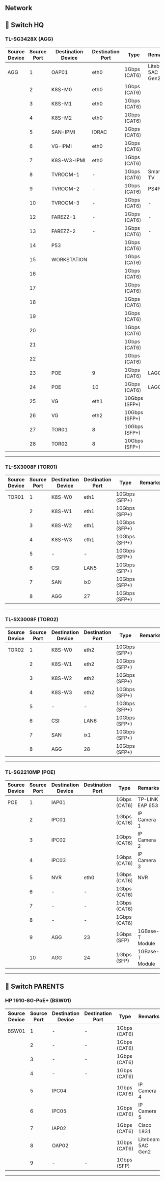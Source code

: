 ## Network 

## 🔧 Switch HQ

### TL-SG3428X (AGG)

| Source Device           | Source Port | Destination Device | Destination Port | Type            | Remarks              | VLAN    |
| ------------------------| ----------- | ------------------ | ---------------- | --------------- | -------------------- | ------- |
| AGG                     | 1           | OAP01              | eth0             | 1Gbps (CAT6)    | Litebeam 5AC Gen2    | All     |
|                         | 2           | K8S-M0             | eth0             | 1Gbps (CAT6)    |                      | K8S     |
|                         | 3           | K8S-M1             | eth0             | 1Gbps (CAT6)    |                      | K8S     |
|                         | 4           | K8S-M2             | eth0             | 1Gbps (CAT6)    |                      | K8S     |
|                         | 5           | SAN-IPMI           | IDRAC            | 1Gbps (CAT6)    |                      | MGMT    |
|                         | 6           | VG-IPMI            | eth0             | 1Gbps (CAT6)    |                      | MGMT    |
|                         | 7           | K8S-W3-IPMI        | eth0             | 1Gbps (CAT6)    |                      | MGMT    |
|                         | 8           | TVROOM-1           | -                | 1Gbps (CAT6)    | Smart TV             | IOT     |
|                         | 9           | TVROOM-2           | -                | 1Gbps (CAT6)    | PS4Pro               | IOT     |
|                         | 10          | TVROOM-3           | -                | 1Gbps (CAT6)    | -                    | IOT     |
|                         | 12          | FAREZZ-1           | -                | 1Gbps (CAT6)    | -                    | HOME    |
|                         | 13          | FAREZZ-2           | -                | 1Gbps (CAT6)    | -                    | HOME    |
|                         | 14          | P53                |                  | 1Gbps (CAT6)    |                      | MGMT    |
|                         | 15          | WORKSTATION        |                  | 1Gbps (CAT6)    |                      | MGMT    |
|                         | 16          |                    |                  | 1Gbps (CAT6)    |                      |         |
|                         | 17          |                    |                  | 1Gbps (CAT6)    |                      |         |
|                         | 18          |                    |                  | 1Gbps (CAT6)    |                      |         |
|                         | 19          |                    |                  | 1Gbps (CAT6)    |                      |         |
|                         | 20          |                    |                  | 1Gbps (CAT6)    |                      |         |
|                         | 21          |                    |                  | 1Gbps (CAT6)    |                      |         |
|                         | 22          |                    |                  | 1Gbps (CAT6)    |                      |         |
|                         | 23          | POE                | 9                | 1Gbps (CAT6)    | LAGG                 | All     |
|                         | 24          | POE                | 10               | 1Gbps (CAT6)    | LAGG                 | All     |
|                         | 25          | VG                 | eth1             | 10Gbps (SFP+)   |                      | All     |
|                         | 26          | VG                 | eth2             | 10Gbps (SFP+)   |                      | All     |
|                         | 27          | TOR01              | 8                | 10Gbps (SFP+)   |                      | All     |
|                         | 28          | TOR02              | 8                | 10Gbps (SFP+)   |                      | All     |
---

### TL-SX3008F (TOR01)
| Source Device           | Source Port | Destination Device | Destination Port | Type            | Remarks              | VLAN    |
| ------------------------| ----------- | ------------------ | ---------------- | --------------- | -------------------- | ------- |
| TOR01                   | 1           | K8S-W0             | eth1             | 10Gbps (SFP+)   |                      | K8S     |
|                         | 2           | K8S-W1             | eth1             | 10Gbps (SFP+)   |                      | K8S     |
|                         | 3           | K8S-W2             | eth1             | 10Gbps (SFP+)   |                      | K8S     |
|                         | 4           | K8S-W3             | eth1             | 10Gbps (SFP+)   |                      | K8S     |
|                         | 5           | -                  | -                | 10Gbps (SFP+)   |                      | -       |
|                         | 6           | CSI                | LAN5             | 10Gbps (SFP+)   |                      | INFRA   |
|                         | 7           | SAN                | ix0              | 10Gbps (SFP+)   |                      | INFRA   |
|                         | 8           | AGG                | 27               | 10Gbps (SFP+)   |                      | All     |
---

### TL-SX3008F (TOR02)
| Source Device           | Source Port | Destination Device | Destination Port | Type            | Remarks              | VLAN    |  
| ------------------------| ----------- | ------------------ | ---------------- | --------------- | -------------------- | ------- |
| TOR02                   | 1           | K8S-W0             | eth2             | 10Gbps (SFP+)   |                      | K8S     |
|                         | 2           | K8S-W1             | eth2             | 10Gbps (SFP+)   |                      | K8S     |
|                         | 3           | K8S-W2             | eth2             | 10Gbps (SFP+)   |                      | K8S     |
|                         | 4           | K8S-W3             | eth2             | 10Gbps (SFP+)   |                      | K8S     |
|                         | 5           | -                  | -                | 10Gbps (SFP+)   |                      | -       |
|                         | 6           | CSI                | LAN6             | 10Gbps (SFP+)   |                      | IOT     |
|                         | 7           | SAN                | ix1              | 10Gbps (SFP+)   |                      | IOT     |
|                         | 8           | AGG                | 28               | 10Gbps (SFP+)   |                      | All     |
---

### TL-SG2210MP (POE)
| Source Device           | Source Port | Destination Device | Destination Port | Type            | Remarks              | VLAN    |
| ------------------------| ----------- | ------------------ | ---------------- | --------------- | -------------------- | ------- |
| POE                     | 1           | IAP01              |                  | 1Gbps (CAT6)    | TP-LINK EAP 653      | All     |
|                         | 2           | IPC01              |                  | 1Gbps (CAT6)    | IP Camera 1          | CCTV    |
|                         | 3           | IPC02              |                  | 1Gbps (CAT6)    | IP Camera 2          | CCTV    |
|                         | 4           | IPC03              |                  | 1Gbps (CAT6)    | IP Camera 3          | CCTV    |
|                         | 5           | NVR                | eth0             | 1Gbps (CAT6)    | NVR                  | CCTV    |
|                         | 6           | -                  | -                | 1Gbps (CAT6)    |                      | -       |
|                         | 7           | -                  | -                | 1Gbps (CAT6)    |                      | -       |
|                         | 8           | -                  | -                | 1Gbps (CAT6)    |                      | -       |
|                         | 9           | AGG                | 23               | 1Gbps (SFP)     | 1GBase-T Module      | All     |
|                         | 10          | AGG                | 24               | 1Gbps (SFP)     | 1GBase-T Module      | All     |
---

## 🔧 Switch PARENTS

### HP 1910-8G-PoE+ (BSW01)
| Source Device           | Source Port | Destination Device | Destination Port | Type            | Remarks              | VLAN    |
| ------------------------| ----------- | ------------------ | ---------------- | --------------- | -------------------- | ------- |
| BSW01                   | 1           | -                  | -                | 1Gbps (CAT6)    |                      | -       |
|                         | 2           | -                  | -                | 1Gbps (CAT6)    |                      | -       |
|                         | 3           | -                  | -                | 1Gbps (CAT6)    |                      | -       |
|                         | 4           | -                  | -                | 1Gbps (CAT6)    |                      | -       |
|                         | 5           | IPC04              |                  | 1Gbps (CAT6)    | IP Camera 4          | CCTV    |
|                         | 6           | IPC05              |                  | 1Gbps (CAT6)    | IP Camera 5          | CCTV    |
|                         | 7           | IAP02              |                  | 1Gbps (CAT6)    | Cisco 1831           | All     |
|                         | 8           | OAP02              |                  | 1Gbps (CAT6)    | Litebeam 5AC Gen2    | All     |
|                         | 9           | -                  | -                | 1Gbps (SFP)     |                      | -       |
---